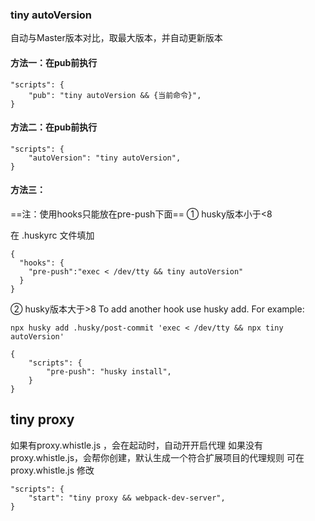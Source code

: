 
### tiny autoVersion
自动与Master版本对比，取最大版本，并自动更新版本

#### 方法一：在pub前执行

```
"scripts": {
    "pub": "tiny autoVersion && {当前命令}",
}
```

#### 方法二：在pub前执行

```
"scripts": {
    "autoVersion": "tiny autoVersion",
}
```

#### 方法三：
==注：使用hooks只能放在pre-push下面==
① husky版本小于<8

在 .huskyrc 文件填加 

```
{
  "hooks": {
    "pre-push":"exec < /dev/tty && tiny autoVersion"
  }
}

```




② husky版本大于>8
To add another hook use husky add. For example:

```
npx husky add .husky/post-commit 'exec < /dev/tty && npx tiny autoVersion'
```

```
{
    "scripts": {
        "pre-push": "husky install",
    }
}
```



## tiny proxy
如果有proxy.whistle.js ，会在起动时，自动开开启代理
如果没有proxy.whistle.js，会帮你创建，默认生成一个符合扩展项目的代理规则
可在proxy.whistle.js 修改 

```
"scripts": {
    "start": "tiny proxy && webpack-dev-server",
}
```


### 
